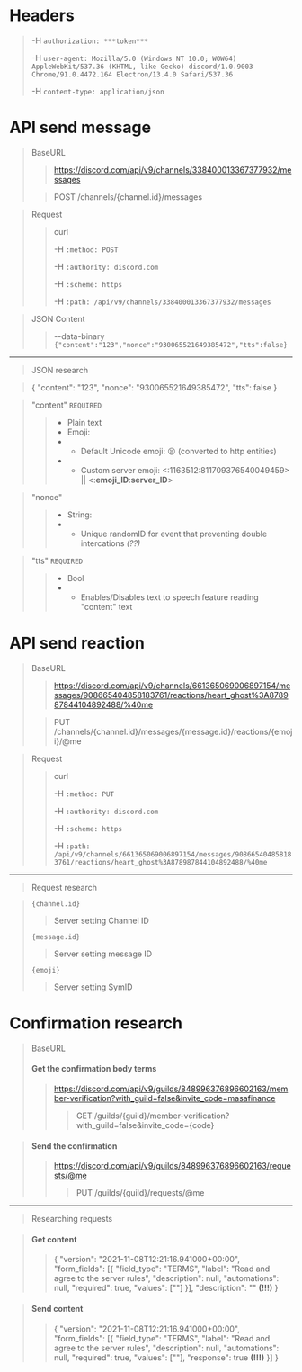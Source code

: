 # Headers
> 
> -H `authorization: ***token***`
> 
> -H `user-agent: Mozilla/5.0 (Windows NT 10.0; WOW64) AppleWebKit/537.36 (KHTML, like Gecko) discord/1.0.9003 Chrome/91.0.4472.164 Electron/13.4.0 Safari/537.36` 
> 
> -H `content-type: application/json`


# API send message 

> BaseURL
> > https://discord.com/api/v9/channels/338400013367377932/messages
> 
> > POST /channels/{channel.id}/messages

> Request
> 
> > curl
> >
> > -H `:method: POST` 
> >
> > -H `:authority: discord.com` 
> >
> > -H `:scheme: https` 
> >
> > -H `:path: /api/v9/channels/338400013367377932/messages`

> JSON Content
>
> > --data-binary `{"content":"123","nonce":"930065521649385472","tts":false}`

---------

> JSON research 

> {
	"content": "123",
	"nonce": "930065521649385472",
	"tts": false
}

> "content" `REQUIRED`
> > - Plain text
> > - Emoji:
> > - - Default Unicode emoji: 😫 (converted to http entities)
> > - - Custom server emoji: <:1163512:811709376540049459> || <:**emoji_ID**:**server_ID**>

> "nonce"
> > - String:
> > - - Unique randomID for event that preventing double intercations *(??)*

> "tts" `REQUIRED`
> > - Bool
> > - - Enables/Disables text to speech feature reading "content" text


# API send reaction

> BaseURL
>
> > https://discord.com/api/v9/channels/661365069006897154/messages/908665404858183761/reactions/heart_ghost%3A878987844104892488/%40me
> 
> > PUT /channels/{channel.id}/messages/{message.id}/reactions/{emoji}/@me

> Request
>
> > curl 
> >
> > -H `:method: PUT` 
> >
> > -H `:authority: discord.com` 
> >
> > -H `:scheme: https` 
> >
> > -H `:path: /api/v9/channels/661365069006897154/messages/908665404858183761/reactions/heart_ghost%3A878987844104892488/%40me` 

---------

> Request research

> `{channel.id} `
> > Server setting Channel ID
> 
> `{message.id}`
> > Server setting message ID
> 
> `{emoji}`
> > Server setting SymID


# Confirmation research

> BaseURL
>
> #### Get the confirmation body terms
>
> > https://discord.com/api/v9/guilds/848996376896602163/member-verification?with_guild=false&invite_code=masafinance 
> > > GET /guilds/{guild}/member-verification?with_guild=false&invite_code={code}


> #### Send the confirmation
> 
> > https://discord.com/api/v9/guilds/848996376896602163/requests/@me
> > > PUT /guilds/{guild}/requests/@me

---------

> Researching requests
>

> #### Get content
> > {
	"version": "2021-11-08T12:21:16.941000+00:00",
	"form_fields": [{
		"field_type": "TERMS",
		"label": "Read and agree to the server rules",
		"description": null,
		"automations": null,
		"required": true,
		"values": [""]
	}],
	"description": "" **(!!!)**
}

> #### Send content
> > {
	"version": "2021-11-08T12:21:16.941000+00:00",
	"form_fields": [{
		"field_type": "TERMS",
		"label": "Read and agree to the server rules",
		"description": null,
		"automations": null,
		"required": true,
		"values": [""],
		"response": true **(!!!)**
	}]
}

